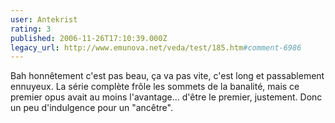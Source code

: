 ```yaml
---
user: Antekrist
rating: 3
published: 2006-11-26T17:10:39.000Z
legacy_url: http://www.emunova.net/veda/test/185.htm#comment-6986
---
```

Bah honnêtement c'est pas beau, ça va pas vite, c'est long et passablement ennuyeux.
La série complète frôle les sommets de la banalité, mais ce premier opus avait au moins l'avantage... d'être le premier, justement.
Donc un peu d'indulgence pour un "ancêtre".